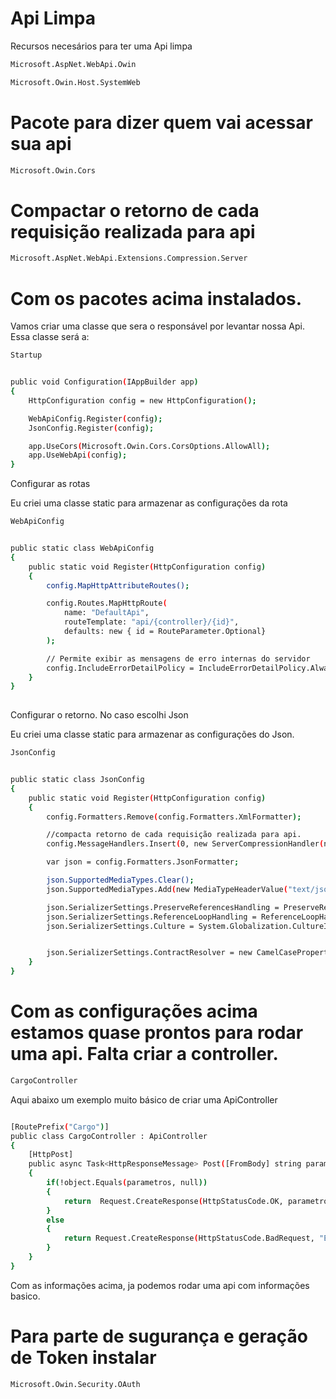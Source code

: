 # Api Limpa

Recursos necesários para ter uma Api limpa


```sh
Microsoft.AspNet.WebApi.Owin
```

```sh
Microsoft.Owin.Host.SystemWeb
```


# Pacote para dizer quem vai acessar sua api

```sh
Microsoft.Owin.Cors
```

# Compactar o retorno de cada requisição realizada para api


```sh
Microsoft.AspNet.WebApi.Extensions.Compression.Server
```


# Com os pacotes acima instalados.

Vamos criar uma classe que sera o responsável por levantar nossa Api.
Essa classe será a: 

```sh
Startup
```

```sh

public void Configuration(IAppBuilder app)
{
	HttpConfiguration config = new HttpConfiguration();

	WebApiConfig.Register(config);
	JsonConfig.Register(config);

	app.UseCors(Microsoft.Owin.Cors.CorsOptions.AllowAll);
	app.UseWebApi(config);
}

```


Configurar as rotas

Eu criei uma classe static para armazenar as configurações da rota

```sh
WebApiConfig
```

```sh

public static class WebApiConfig
{
	public static void Register(HttpConfiguration config)
	{
		config.MapHttpAttributeRoutes();

		config.Routes.MapHttpRoute(
			name: "DefaultApi",
			routeTemplate: "api/{controller}/{id}",
			defaults: new { id = RouteParameter.Optional}
		);

		// Permite exibir as mensagens de erro internas do servidor
		config.IncludeErrorDetailPolicy = IncludeErrorDetailPolicy.Always;
	}
}
		
```

Configurar o retorno. No caso escolhi Json

Eu criei uma classe static para armazenar as configurações do Json.

```sh
JsonConfig
```

```sh

public static class JsonConfig
{
	public static void Register(HttpConfiguration config)
	{
		config.Formatters.Remove(config.Formatters.XmlFormatter);

		//compacta retorno de cada requisição realizada para api.
		config.MessageHandlers.Insert(0, new ServerCompressionHandler(new GZipCompressor(), new DeflateCompressor()));

		var json = config.Formatters.JsonFormatter;

		json.SupportedMediaTypes.Clear();
		json.SupportedMediaTypes.Add(new MediaTypeHeaderValue("text/json"));

		json.SerializerSettings.PreserveReferencesHandling = PreserveReferencesHandling.None;
		json.SerializerSettings.ReferenceLoopHandling = ReferenceLoopHandling.Ignore;
		json.SerializerSettings.Culture = System.Globalization.CultureInfo.CurrentCulture;


		json.SerializerSettings.ContractResolver = new CamelCasePropertyNamesContractResolver();
	}
}

```

# Com as configurações acima estamos quase prontos para rodar uma api. Falta criar a controller.


```sh
CargoController
```

Aqui abaixo um exemplo muito básico de criar uma ApiController

```sh

[RoutePrefix("Cargo")]
public class CargoController : ApiController
{
	[HttpPost]
	public async Task<HttpResponseMessage> Post([FromBody] string parametros)
	{
		if(!object.Equals(parametros, null))
		{
			return  Request.CreateResponse(HttpStatusCode.OK, parametros);
		}
		else
		{
			return Request.CreateResponse(HttpStatusCode.BadRequest, "Erro");
		}
	}
}

```

Com as informações acima, ja podemos rodar uma api com informações basico.


# Para parte de sugurança e geração de Token instalar 

```sh
Microsoft.Owin.Security.OAuth
```


